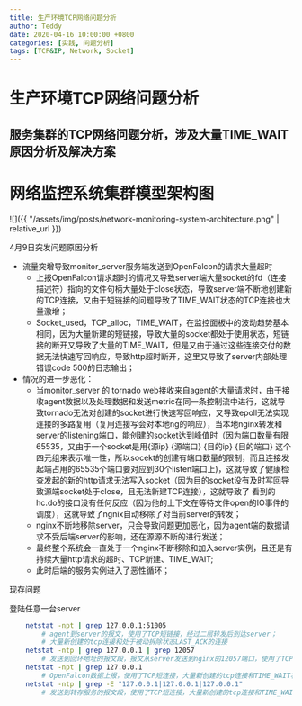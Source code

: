```yaml
---
title: 生产环境TCP网络问题分析
author: Teddy
date: 2020-04-16 10:00:00 +0800
categories: [实践, 问题分析]
tags: [TCP&IP, Network, Socket]
---
```


# 生产环境TCP网络问题分析

## 服务集群的TCP网络问题分析，涉及大量TIME_WAIT原因分析及解决方案

# 网络监控系统集群模型架构图

![]({{ "/assets/img/posts/network-monitoring-system-architecture.png" | relative_url }})


4月9日突发问题原因分析

* 流量突增导致monitor_server服务端发送到OpenFalcon的请求大量超时
	* 上报OpenFalcon请求超时的情况又导致server端大量socket的fd（连接描述符）指向的文件句柄大量处于close状态，导致server端不断地创建新的TCP连接，又由于短链接的问题导致了TIME_WAIT状态的TCP连接也大量激增；
	* Socket_used，TCP_alloc，TIME_WAIT，在监控面板中的波动趋势基本相同，因为大量新建的短链接，导致大量的socket都处于使用状态，短链接的断开又导致了大量的TIME_WAIT，但是又由于通过这些连接交付的数据无法快速写回响应，导致http超时断开，这里又导致了server内部处理错误code 500的日志输出；
* 情况的进一步恶化：
	* 当monitor_server 的 tornado web接收来自agent的大量请求时，由于接收agent数据以及处理数据和发送metric在同一条控制流中进行，这就导致tornado无法对创建的socket进行快速写回响应，又导致epoll无法实现连接的多路复用（复用连接写会对本地ng的响应），当本地nginx转发和server的listening端口，能创建的socket达到峰值时（因为端口数量有限65535，又由于一个socket是用{源ip} {源端口} {目的ip} {目的端口} 这个四元组来表示唯一性，所以socekt的创建有端口数量的限制，而且连接发起端占用的65535个端口要对应到30个listen端口上)，这就导致了健康检查发起的新的http请求无法写入socket（因为目的socket没有及时写回导致源端socket处于close，且无法新建TCP连接），这就导致了 看到的hc.do的接口没有任何反应（因为他的上下文在等待文件open的IO事件的调度），这就导致了ngnix自动移除了对当前server的转发；
    * nginx不断地移除server，只会导致问题更加恶化，因为agent端的数据请求不受后端server的影响，还在源源不断的进行发送；
    * 最终整个系统会一直处于一个nginx不断移除和加入server实例，且还是有持续大量http请求的超时、TCP新建、TIME_WAIT;
    * 此时后端的服务实例进入了恶性循环；



现存问题

登陆任意一台server
```bash
    netstat -npt | grep 127.0.0.1:51005   
        # agent到server的报文，使用了TCP短链接，经过二层转发后到达server；
        # 大量新创建的tcp连接和处于被动拆除状态LAST_ACK的连接
    netstat -ntp | grep 127.0.0.1 | grep 12057
        # 发送到回环地址的报文段，报文从server发送到nginx的12057端口，使用了TCP短连接，大量新创建的tcp连接和TIME_WAIT状态的连接
    netstat -npt | grep 127.0.0.1
        # OpenFalcon数据上报，使用了TCP短连接，大量新创建的tcp连接和TIME_WAIT状态的连接
    netstat -ntp | grep -E "127.0.0.1|127.0.0.1|127.0.0.1"
        # 发送到转存服务的报文段，使用了TCP短连接，大量新创建的tcp连接和TIME_WAIT状态的连接
```














